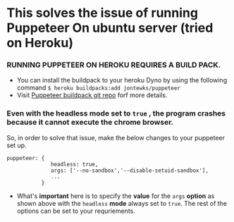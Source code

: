 # This solves the issue of running Puppeteer On ubuntu server (tried on Heroku)

### RUNNING PUPPETEER ON HEROKU REQUIRES A BUILD PACK.
- You can install the buildpack to your heroku Dyno by using the following command
` $ heroku buildpacks:add jontewks/puppeteer `
- Visit [Puppeteer buildpack git repo](https://github.com/jontewks/puppeteer-heroku-buildpack) forf more details.

### Even with the headless mode set to `true` , the program crashes because it cannot execute the chrome browser.
 So, in order to solve that issue, make the below changes to your puppeteer set up.

```
puppeteer: {
              headless: true,
              args: ['--no-sandbox','--disable-setuid-sandbox'],
              ...
           }
```
- What's **important** here is to specify the **value** for the `args` **option** as shown above with the `headless` **mode** always set to `true`. The rest of the options can be set to your requriements.
